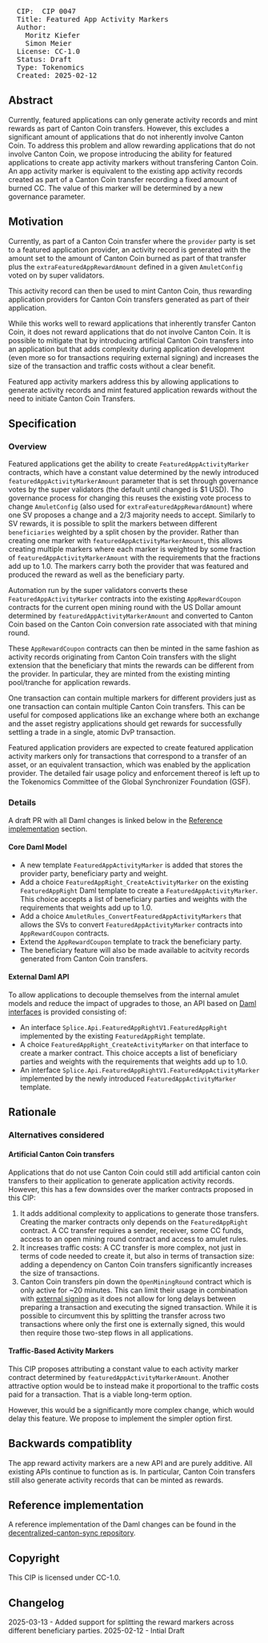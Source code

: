 <pre>
  CIP:  CIP 0047
  Title: Featured App Activity Markers
  Author:
    Moritz Kiefer
    Simon Meier
  License: CC-1.0
  Status: Draft
  Type: Tokenomics
  Created: 2025-02-12
</pre>

## Abstract

Currently, featured applications can only generate activity records
and mint rewards as part of Canton Coin transfers. However, this
excludes a significant amount of applications that do not inherently involve Canton Coin.
To address this problem and allow rewarding applications that do not
involve Canton Coin, we propose introducing the ability for featured applications to create
app activity markers without transfering Canton Coin. An app activity
marker is equivalent to the existing app activity records created as
part of a Canton Coin transfer recording a fixed amount of burned CC. The value of this marker
will be determined by a new governance parameter.

## Motivation

Currently, as part of a Canton Coin transfer where the `provider`
party is set to a featured application provider, an activity record is
generated with the amount set to the amount of Canton Coin burned as
part of that transfer plus the `extraFeaturedAppRewardAmount` defined
in a given `AmuletConfig` voted on by super validators.

This activity record can then be used to mint Canton Coin, thus rewarding
application providers for Canton Coin transfers generated as part of
their application.

While this works well to reward applications that inherently transfer
Canton Coin, it does not reward applications that do not involve
Canton Coin. It is possible to mitigate that by introducing artificial
Canton Coin transfers into an application but that adds complexity
during application development (even more so for transactions
requiring external signing) and increases the size of the transaction
and traffic costs without a clear benefit.

Featured app activity markers address this by allowing applications to
generate activity records and mint featured application rewards
without the need to initiate Canton Coin Transfers.

## Specification

### Overview

Featured applications get the ability to create
`FeaturedAppActivityMarker` contracts, which have a constant value
determined by the newly introduced `featuredAppActivityMarkerAmount` parameter
that is set through governance votes by the super validators (the
default until changed is $1 USD). Tho governance process for changing
this reuses the existing vote process to change `AmuletConfig` (also
used for `extraFeaturedAppRewardAmount`) where one SV proposes a
change and a 2/3 majority needs to accept.
Similarly to SV rewards, it is possible to split the markers between different `beneficiaries` weighted by a split chosen by the provider.
Rather than creating one marker with `featuredAppActivityMarkerAmount`, this allows creating multiple markers where each marker is weighted by some fraction
of `featuredAppActivityMarkerAmount` with the requirements that the fractions add up to 1.0. The markers carry both the provider that was featured
and produced the reward as well as the beneficiary party.

Automation run by the super validators converts these
`FeaturedAppActivityMarker` contracts into the existing
`AppRewardCoupon` contracts for the current open mining round with the
US Dollar amount determined by `featuredAppActivityMarkerAmount` and converted
to Canton Coin based on the Canton Coin conversion rate associated
with that mining round.

These `AppRewardCoupon` contracts can then be minted in the same
fashion as activity records originating from Canton Coin transfers with the slight extension that the beneficiary that mints the rewards
can be different from the provider. In particular, they are minted from the existing minting pool/tranche for
application rewards.

One transaction can contain multiple markers for different providers
just as one transaction can contain multiple Canton Coin
transfers. This can be useful for composed applications like an
exchange where both an exchange and the asset registry applications should get rewards
for successfully settling a trade in a single, atomic DvP transaction.

Featured application providers are expected to create featured
application activity markers only for transactions that correspond to a
transfer of an asset, or an equivalent transaction, which was 
enabled by the application provider. The
detailed fair usage policy and enforcement thereof is left up to the
Tokenomics Committee of the Global Synchronizer Foundation (GSF).

### Details

A draft PR with all Daml changes is linked below in the [Reference implementation](#reference-implementation) section.

#### Core Daml Model

- A new template `FeaturedAppActivityMarker` is added that stores the provider party, beneficiary party and weight.
- Add a choice `FeaturedAppRight_CreateActivityMarker` on the existing `FeaturedAppRight` Daml template to create a `FeaturedAppActivityMarker`.
  This choice accepts a list of beneficiary parties and weights with the requirements that weights add up to 1.0.
- Add a choice `AmuletRules_ConvertFeaturedAppActivityMarkers` that
  allows the SVs to convert `FeaturedAppActivityMarker` contracts into
  `AppRewardCoupon` contracts.
- Extend the `AppRewardCoupon` template to track the beneficiary party.
- The beneficiary feature will also be made available to acitvity records generated from Canton Coin transfers.

#### External Daml API

To allow applications to decouple themselves from the internal amulet models and reduce the impact of upgrades to those, an API based on [Daml interfaces](https://docs.daml.com/daml/reference/interfaces.html) is provided consisting of:

- An interface `Splice.Api.FeaturedAppRightV1.FeaturedAppRight` implemented by the existing `FeaturedAppRight` template.
- A choice `FeaturedAppRight_CreateActivityMarker` on that interface to create a marker contract.
  This choice accepts a list of beneficiary parties and weights with the requirements that weights add up to 1.0.
- An interface `Splice.Api.FeaturedAppRightV1.FeaturedAppActivityMarker` implemented by the newly introduced `FeaturedAppActivityMarker` template.

## Rationale

### Alternatives considered

#### Artificial Canton Coin transfers

Applications that do not use Canton Coin could still add artificial
canton coin transfers to their application to generate application
activity records. However, this has a few downsides over the marker
contracts proposed in this CIP:

1. It adds additional complexity to applications to generate those
   transfers. Creating the marker contracts only depends on the
   `FeaturedAppRight` contract. A CC transfer requires a sender,
   receiver, some CC funds, access to an open mining round contract
   and access to amulet rules.
2. It increases traffic costs: A CC transfer is more complex, not just
   in terms of code needed to create it, but also in terms of
   transaction size: adding a dependency on Canton Coin transfers significantly increases the size of transactions.
3. Canton Coin transfers pin down the `OpenMiningRound` contract which
   is only active for ~20 minutes. This can limit their usage in
   combination with
   [external signing](https://github.com/digital-asset/canton/blob/main/community/ledger-api/src/main/protobuf/com/daml/ledger/api/v2/interactive/README.md)
   as it does not allow for long delays between preparing a
   transaction and executing the signed transaction. While it is possible to circumvent this by splitting the transfer across two transactions where only the first one is externally signed, this would then require those two-step flows in all applications.

#### Traffic-Based Activity Markers

This CIP proposes attributing a constant value to each activity marker
contract determined by `featuredAppActivityMarkerAmount`. Another
attractive option would be to instead make it proportional to the
traffic costs paid for a transaction. That is a viable long-term option.

However, this would be a significantly more complex change, which would delay this feature. We propose to implement the simpler option first.

## Backwards compatiblity

The app reward activity markers are a new API and are purely
additive. All existing APIs continue to function as is. In particular,
Canton Coin transfers still also generate activity records that can be
minted as rewards.

## Reference implementation

A reference implementation of the Daml changes can be found in the [decentralized-canton-sync repository](https://github.com/digital-asset/decentralized-canton-sync/tree/cocreature/featured-app-activitymarkers).

## Copyright

This CIP is licensed under CC-1.0.

## Changelog

2025-03-13 - Added support for splitting the reward markers across different beneficiary parties.
2025-02-12 - Intial Draft
